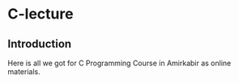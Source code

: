# C-lecture
## Introduction
Here is all we got for C Programming Course in Amirkabir as online materials.
